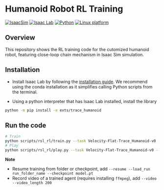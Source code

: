 # Humanoid Robot RL Training

[![IsaacSim](https://img.shields.io/badge/IsaacSim-4.2.0-silver.svg)](https://docs.omniverse.nvidia.com/isaacsim/latest/overview.html)
[![Isaac Lab](https://img.shields.io/badge/IsaacLab-1.2.0-silver)](https://isaac-sim.github.io/IsaacLab)
[![Python](https://img.shields.io/badge/python-3.10-blue.svg)](https://docs.python.org/3/whatsnew/3.10.html)
[![Linux platform](https://img.shields.io/badge/platform-linux--64-orange.svg)](https://releases.ubuntu.com/20.04/)

## Overview

This repository shows the RL training code for the cutomized humanoid robot, featuring close-loop chain mechanism in Isaac Sim simulation. 


## Installation

- Install Isaac Lab by following the [installation guide](https://isaac-sim.github.io/IsaacLab/source/setup/installation/index.html). We recommend using the conda installation as it simplifies calling Python scripts from the terminal.

- Using a python interpreter that has Isaac Lab installed, install the library

```bash
python -m pip install -e exts/trace_humanoid
```


## Run the code
```bash
# Train
python scripts/rsl_rl/train.py --task Velocity-Flat-Trace_Humanoid-v0 --num_env 4096 --headless --logger tensorboard
# Play
python scripts/rsl_rl/play.py --task Velocity-Flat-Trace_Humanoid-v0 --num_env 50
```
**Note**

* Resume training from folder or checkpoint, add `--resume --load_run run_folder_name --checkpoint model.pt`
* Record video of a trained agent (requires installing `ffmpeg`), add `--video --video_length 200`